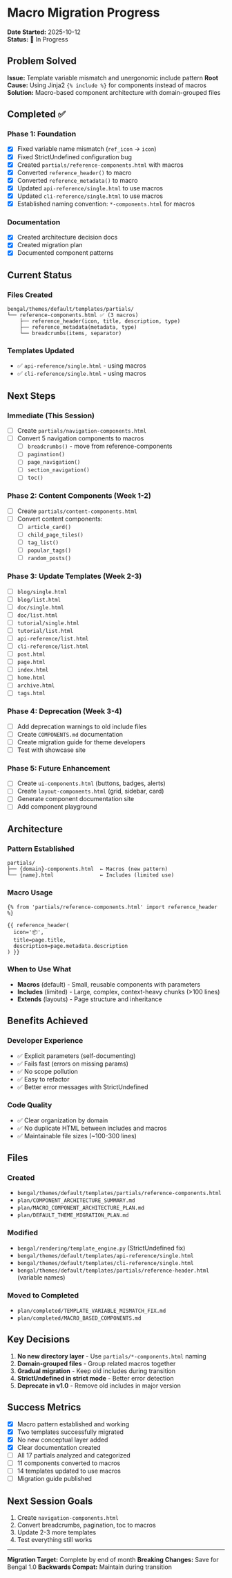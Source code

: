 # Macro Migration Progress

**Date Started:** 2025-10-12  
**Status:** 🚀 In Progress

## Problem Solved

**Issue:** Template variable mismatch and unergonomic include pattern
**Root Cause:** Using Jinja2 `{% include %}` for components instead of macros
**Solution:** Macro-based component architecture with domain-grouped files

## Completed ✅

### Phase 1: Foundation
- [x] Fixed variable name mismatch (`ref_icon` → `icon`)
- [x] Fixed StrictUndefined configuration bug
- [x] Created `partials/reference-components.html` with macros
- [x] Converted `reference_header()` to macro
- [x] Converted `reference_metadata()` to macro  
- [x] Updated `api-reference/single.html` to use macros
- [x] Updated `cli-reference/single.html` to use macros
- [x] Established naming convention: `*-components.html` for macros

### Documentation
- [x] Created architecture decision docs
- [x] Created migration plan
- [x] Documented component patterns

## Current Status

### Files Created
```
bengal/themes/default/templates/partials/
└── reference-components.html ✅ (3 macros)
    ├── reference_header(icon, title, description, type)
    ├── reference_metadata(metadata, type)
    └── breadcrumbs(items, separator)
```

### Templates Updated
- ✅ `api-reference/single.html` - using macros
- ✅ `cli-reference/single.html` - using macros

## Next Steps

### Immediate (This Session)
- [ ] Create `partials/navigation-components.html`
- [ ] Convert 5 navigation components to macros
  - [ ] `breadcrumbs()` - move from reference-components
  - [ ] `pagination()`
  - [ ] `page_navigation()`
  - [ ] `section_navigation()`
  - [ ] `toc()`

### Phase 2: Content Components (Week 1-2)
- [ ] Create `partials/content-components.html`
- [ ] Convert content components:
  - [ ] `article_card()`
  - [ ] `child_page_tiles()`
  - [ ] `tag_list()`
  - [ ] `popular_tags()`
  - [ ] `random_posts()`

### Phase 3: Update Templates (Week 2-3)
- [ ] `blog/single.html`
- [ ] `blog/list.html`
- [ ] `doc/single.html`
- [ ] `doc/list.html`
- [ ] `tutorial/single.html`
- [ ] `tutorial/list.html`
- [ ] `api-reference/list.html`
- [ ] `cli-reference/list.html`
- [ ] `post.html`
- [ ] `page.html`
- [ ] `index.html`
- [ ] `home.html`
- [ ] `archive.html`
- [ ] `tags.html`

### Phase 4: Deprecation (Week 3-4)
- [ ] Add deprecation warnings to old include files
- [ ] Create `COMPONENTS.md` documentation
- [ ] Create migration guide for theme developers
- [ ] Test with showcase site

### Phase 5: Future Enhancement
- [ ] Create `ui-components.html` (buttons, badges, alerts)
- [ ] Create `layout-components.html` (grid, sidebar, card)
- [ ] Generate component documentation site
- [ ] Add component playground

## Architecture

### Pattern Established
```
partials/
├── {domain}-components.html  ← Macros (new pattern)
└── {name}.html               ← Includes (limited use)
```

### Macro Usage
```jinja2
{% from 'partials/reference-components.html' import reference_header %}

{{ reference_header(
  icon='📦',
  title=page.title,
  description=page.metadata.description
) }}
```

### When to Use What
- **Macros** (default) - Small, reusable components with parameters
- **Includes** (limited) - Large, complex, context-heavy chunks (>100 lines)
- **Extends** (layouts) - Page structure and inheritance

## Benefits Achieved

### Developer Experience
- ✅ Explicit parameters (self-documenting)
- ✅ Fails fast (errors on missing params)
- ✅ No scope pollution
- ✅ Easy to refactor
- ✅ Better error messages with StrictUndefined

### Code Quality
- ✅ Clear organization by domain
- ✅ No duplicate HTML between includes and macros
- ✅ Maintainable file sizes (~100-300 lines)

## Files

### Created
- `bengal/themes/default/templates/partials/reference-components.html`
- `plan/COMPONENT_ARCHITECTURE_SUMMARY.md`
- `plan/MACRO_COMPONENT_ARCHITECTURE_PLAN.md`
- `plan/DEFAULT_THEME_MIGRATION_PLAN.md`

### Modified
- `bengal/rendering/template_engine.py` (StrictUndefined fix)
- `bengal/themes/default/templates/api-reference/single.html`
- `bengal/themes/default/templates/cli-reference/single.html`
- `bengal/themes/default/templates/partials/reference-header.html` (variable names)

### Moved to Completed
- `plan/completed/TEMPLATE_VARIABLE_MISMATCH_FIX.md`
- `plan/completed/MACRO_BASED_COMPONENTS.md`

## Key Decisions

1. **No new directory layer** - Use `partials/*-components.html` naming
2. **Domain-grouped files** - Group related macros together
3. **Gradual migration** - Keep old includes during transition
4. **StrictUndefined in strict mode** - Better error detection
5. **Deprecate in v1.0** - Remove old includes in major version

## Success Metrics

- [x] Macro pattern established and working
- [x] Two templates successfully migrated
- [x] No new conceptual layer added
- [x] Clear documentation created
- [ ] All 17 partials analyzed and categorized
- [ ] 11 components converted to macros
- [ ] 14 templates updated to use macros
- [ ] Migration guide published

## Next Session Goals

1. Create `navigation-components.html`
2. Convert breadcrumbs, pagination, toc to macros
3. Update 2-3 more templates
4. Test everything still works

---

**Migration Target:** Complete by end of month
**Breaking Changes:** Save for Bengal 1.0
**Backwards Compat:** Maintain during transition
